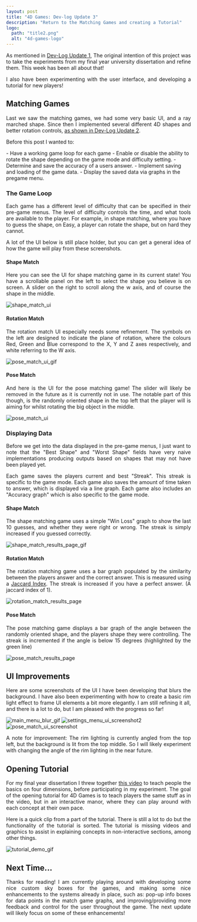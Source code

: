 ```yaml
---
layout: post
title: "4D Games: Dev-log Update 3"
description: "Return to the Matching Games and creating a Tutorial"
logo: 
  path: "title2.png"
  alt: "4d-games-logo"
---
```


<p style="text-align: justify">
As mentioned in <a href="{{ '/2022/04/13/4D-Games' | absolute_url }}">Dev-Log Update 1</a>, The original intention of this project was to take the experiments from my final year university dissertation and refine them. This week has been all about that!
</p>

<p style="text-align: justify">
I also have been experimenting with the user interface, and developing a tutorial for new players!
</p>

## Matching Games

<p style="text-align: justify">
Last we saw the matching games, we had some very basic UI, and a ray marched shape. Since then I implemented several different 4D shapes and better rotation controls, <a href="{{ '/2022/11/19/4D-Games2' | absolute_url }}">as shown in Dev-Log Update 2</a>.
</p>

<p style="text-align: justify">
Before this post I wanted to:
</p>
 - Have a working game loop for each game
   - Enable or disable the ability to rotate the shape depending on the game mode and difficulty setting.
   - Determine and save the accuracy of a users answer.
 - Implement saving and loading of the game data.
 - Display the saved data via graphs in the pregame menu.

### The Game Loop

<p style="text-align: justify">
Each game has a different level of difficulty that can be specified in their pre-game menus. The level of difficulty controls the time, and what tools are available to the player. For example, in shape matching, where you have to guess the shape, on Easy, a player can rotate the shape, but on hard they cannot.
</p>

<p style="text-align: justify">
A lot of the UI below is still place holder, but you can get a general idea of how the game will play from these screenshots.
</p>

#### Shape Match

<!-- Game UI -->
<p style="text-align: justify">
Here you can see the UI for shape matching game in its current state! You have a scrollable panel on the left to select the shape you believe is on screen. A slider on the right to scroll along the w axis, and of course the shape in the middle.
</p>

<img src="{{ '/assets/devlog/shape_match_ui.png' | absolute_url }} " alt="shape_match_ui" style="max-width: 80%;margin-left: auto;margin-right: auto;"/>

<!-- Show the answer -->
<p style="text-align: justify">

</p>

#### Rotation Match

<p style="text-align: justify">
The rotation match UI especially needs some refinement. The symbols on the left are designed to indicate the plane of rotation, where the colours Red, Green and Blue correspond to the X, Y and Z axes respectively, and white referring to the W axis. 
</p>

<img src="{{ '/assets/devlog/rotation_match_ui.gif' | absolute_url }} " alt="pose_match_ui_gif" style="max-width: 80%;margin-left: auto;margin-right: auto;"/>

<!-- Show the answer -->
<p style="text-align: justify">

</p>

#### Pose Match

<p style="text-align: justify">
And here is the UI for the pose matching game! The slider will likely be removed in the future as it is currently not in use. The notable part of this though, is the randomly oriented shape in the top left that the player will is aiming for whilst rotating the big object in the middle.
</p>

<img src="{{ '/assets/devlog/pose_match_ui.png' | absolute_url }} " alt="pose_match_ui" style="max-width: 80%;margin-left: auto;margin-right: auto;"/>

<!-- Show the answer -->
<p style="text-align: justify">

</p>

### Displaying Data

<p style="text-align: justify">
Before we get into the data displayed in the pre-game menus, I just want to note that the "Best Shape" and "Worst Shape" fields have very naive implementations producing outputs based on shapes that may not have been played yet.
</p>

<p style="text-align: justify">
Each game saves the players current and best "Streak". This streak is specific to the game mode. Each game also saves the amount of time taken to answer, which is displayed via a line graph. Each game also includes an "Accuracy graph" which is also specific to the game mode.
</p>

#### Shape Match

<p style="text-align: justify">
The shape matching game uses a simple "Win Loss" graph to show the last 10 guesses, and whether they were right or wrong. The streak is simply increased if you guessed correctly.
</p>

<img src="{{ '/assets/devlog/shape_match_results_page.gif' | absolute_url }} " alt="shape_match_results_page_gif" style="max-width: 80%;margin-left: auto;margin-right: auto;"/>

#### Rotation Match

<p style="text-align: justify">
The rotation matching game uses a bar graph populated by the similarity between the players answer and the correct answer. This is measured using a <a href="https://en.wikipedia.org/wiki/Jaccard_index">Jaccard Index</a>. The streak is increased if you have a perfect answer. (A jaccard index of 1).
</p>

<img src="{{ '/assets/devlog/rotation_match_results_page.PNG' | absolute_url }} " alt="rotation_match_results_page" style="max-width: 80%;margin-left: auto;margin-right: auto;"/>

#### Pose Match

<p style="text-align: justify">
The pose matching game displays a bar graph of the angle between the randomly oriented shape, and the players shape they were controlling. The streak is incremented if the angle is below 15 degrees (highlighted by the green line)
</p>

<img src="{{ '/assets/devlog/pose_match_results_page.png' | absolute_url }} " alt="pose_match_results_page" style="max-width: 80%;margin-left: auto;margin-right: auto;"/>

## UI Improvements

<p style="text-align: justify">
Here are some screenshots of the UI I have been developing that blurs the background. I have also been experimenting with how to create a basic rim light effect to frame UI elements a bit more elegantly. I am still refining it all, and there is a lot to do, but I am pleased with the progress so far!
</p>

<img src="{{ '/assets/devlog/main_menu_blur.gif' | absolute_url }} " alt="main_menu_blur_gif" style="max-width: 80%;margin-left: auto;margin-right: auto;"/>

<img src="{{ '/assets/devlog/settings_menu_ui_screenshot2.png' | absolute_url }} " alt="settings_menu_ui_screenshot2" style="max-width: 80%;margin-left: auto;margin-right: auto;"/>

<img src="{{ '/assets/devlog/pose_match_ui_screenshot.png' | absolute_url }} " alt="pose_match_ui_screenshot" style="max-width: 80%;margin-left: auto;margin-right: auto;"/>

<p style="text-align: justify">
A note for improvement: The rim lighting is currently angled from the top left, but the background is lit from the top middle. So I will likely experiment with changing the angle of the rim lighting in the near future.
</p>

## Opening Tutorial

<p style="text-align: justify">
For my final year dissertation I threw together <a href="https://www.youtube.com/watch?v=fhnhK7w67_s&t=2s">this video</a> to teach people the basics on four dimensions, before participating in my experiment. The goal of the opening tutorial for 4D Games is to teach players the same stuff as in the video, but in an interactive manor, where they can play around with each concept at their own pace.
</p>

<p style="text-align: justify">

</p>

<p style="text-align: justify">
Here is a quick clip from a part of the tutorial. There is still a lot to do but the functionality of the tutorial is sorted. The tutorial is missing videos and graphics to assist in explaining concepts in non-interactive sections, among other things.
</p>

<img src="{{ '/assets/devlog/tutorial_demo.gif' | absolute_url }} " alt="tutorial_demo_gif" style="max-width: 80%;margin-left: auto;margin-right: auto;"/>

## Next Time...

<p style="text-align: justify">
Thanks for reading! I am currently playing around with developing some nice custom sky boxes for the games, and making some nice enhancements to the systems already in place, such as: pop-up info boxes for data points in the match game graphs, and improving/providing more feedback and control for the user throughout the game. The next update will likely focus on some of these enhancements!
</p>